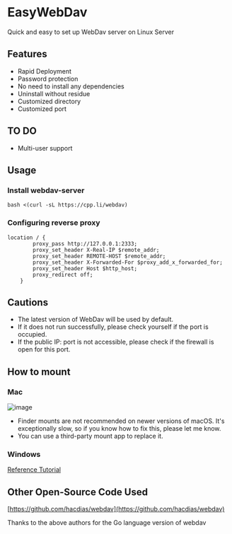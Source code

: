 # EasyWebDav
Quick and easy to set up WebDav server on Linux Server

## Features
- Rapid Deployment
- Password protection
- No need to install any dependencies
- Uninstall without residue
- Customized directory
- Customized port

## TO DO
- Multi-user support

## Usage
### Install webdav-server
~~~shell
bash <(curl -sL https://cpp.li/webdav)
~~~

### Configuring reverse proxy
~~~nginx
location / {
        proxy_pass http://127.0.0.1:2333;
        proxy_set_header X-Real-IP $remote_addr;
        proxy_set_header REMOTE-HOST $remote_addr;
        proxy_set_header X-Forwarded-For $proxy_add_x_forwarded_for;
        proxy_set_header Host $http_host;
        proxy_redirect off;
    }
~~~

## Cautions
- The latest version of WebDav will be used by default.
- If it does not run successfully, please check yourself if the port is occupied.
- If the public IP: port is not accessible, please check if the firewall is open for this port.

## How to mount
### Mac
![image](https://user-images.githubusercontent.com/55200481/142374705-cd29edec-9b01-4081-92e1-e9085697cbbd.png)

- Finder mounts are not recommended on newer versions of macOS. It's exceptionally slow, so if you know how to fix this, please let me know.
- You can use a third-party mount app to replace it.

### Windows
[Reference Tutorial](https://blog.frankutils.xyz/archives/17/)


## Other Open-Source Code Used
[https://github.com/hacdias/webdav](https://github.com/hacdias/webdav)

Thanks to the above authors for the Go language version of webdav



